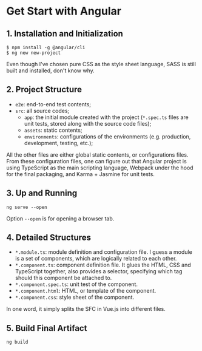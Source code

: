 # Get Start with Angular

## 1. Installation and Initialization

```shell
$ npm install -g @angular/cli
$ ng new new-project
```

Even though I've chosen pure CSS as the style sheet language, SASS is still built and installed, don't know why.

## 2. Project Structure

* `e2e`: end-to-end test contents;
* `src`: all source codes;
  * `app`: the initial module created with the project (`*.spec.ts` files are unit tests, stored along with the source code files);
  * `assets`: static contents;
  * `environments`: configurations of the environments (e.g. production, development, testing, etc.);

All the other files are either global static contents, or configurations files. From these configuration files, one can figure out that Angular project is using TypeScript as the main scripting language, Webpack under the hood for the final packaging, and Karma + Jasmine for unit tests.

## 3. Up and Running

```shell
ng serve --open
```

Option `--open` is for opening a browser tab.

## 4. Detailed Structures

* `*.module.ts`: module definition and configuration file. I guess a module is a set of components, which are logically related to each other.
* `*.component.ts`: component definition file. It glues the HTML, CSS and TypeScript together, also provides a selector, specifying which tag should this component be attached to.
* `*.component.spec.ts`: unit test of the component.
* `*.component.html`: HTML, or template of the component.
* `*.component.css`: style sheet of the component.

In one word, it simply splits the SFC in Vue.js into different files.

## 5. Build Final Artifact

```shell
ng build
```
